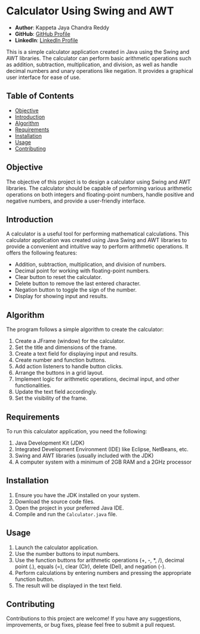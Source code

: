 # Calculator Using Swing and AWT

- **Author**: Kappeta Jaya Chandra Reddy
- **GitHub**: [GitHub Profile](https://github.com/kjcreddy666)
- **LinkedIn**: [LinkedIn Profile](https://www.linkedin.com/in/kjcreddy666)

This is a simple calculator application created in Java using the Swing and AWT libraries. The calculator can perform basic arithmetic operations such as addition, subtraction, multiplication, and division, as well as handle decimal numbers and unary operations like negation. It provides a graphical user interface for ease of use.

## Table of Contents

- [Objective](#objective)
- [Introduction](#introduction)
- [Algorithm](#algorithm)
- [Requirements](#requirements)
- [Installation](#installation)
- [Usage](#usage)
- [Contributing](#contributing)

## Objective

The objective of this project is to design a calculator using Swing and AWT libraries. The calculator should be capable of performing various arithmetic operations on both integers and floating-point numbers, handle positive and negative numbers, and provide a user-friendly interface.

## Introduction

A calculator is a useful tool for performing mathematical calculations. This calculator application was created using Java Swing and AWT libraries to provide a convenient and intuitive way to perform arithmetic operations. It offers the following features:

- Addition, subtraction, multiplication, and division of numbers.
- Decimal point for working with floating-point numbers.
- Clear button to reset the calculator.
- Delete button to remove the last entered character.
- Negation button to toggle the sign of the number.
- Display for showing input and results.

## Algorithm

The program follows a simple algorithm to create the calculator:

1. Create a JFrame (window) for the calculator.
2. Set the title and dimensions of the frame.
3. Create a text field for displaying input and results.
4. Create number and function buttons.
5. Add action listeners to handle button clicks.
6. Arrange the buttons in a grid layout.
7. Implement logic for arithmetic operations, decimal input, and other functionalities.
8. Update the text field accordingly.
9. Set the visibility of the frame.

## Requirements

To run this calculator application, you need the following:

1. Java Development Kit (JDK)
2. Integrated Development Environment (IDE) like Eclipse, NetBeans, etc.
3. Swing and AWT libraries (usually included with the JDK)
4. A computer system with a minimum of 2GB RAM and a 2GHz processor

## Installation

1. Ensure you have the JDK installed on your system.
2. Download the source code files.
3. Open the project in your preferred Java IDE.
4. Compile and run the `Calculator.java` file.

## Usage

1. Launch the calculator application.
2. Use the number buttons to input numbers.
3. Use the function buttons for arithmetic operations (+, -, *, /), decimal point (.), equals (=), clear (Clr), delete (Del), and negation (-).
4. Perform calculations by entering numbers and pressing the appropriate function button.
5. The result will be displayed in the text field.

## Contributing

Contributions to this project are welcome! If you have any suggestions, improvements, or bug fixes, please feel free to submit a pull request.
